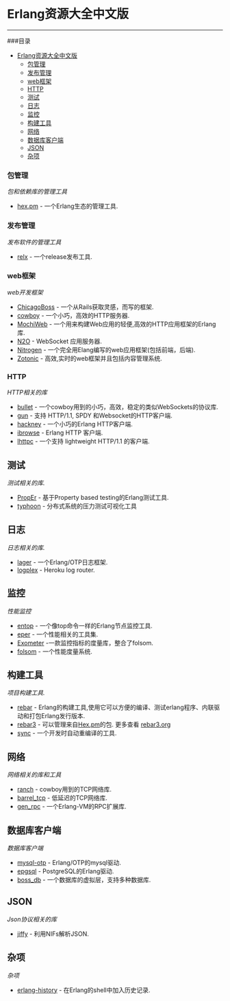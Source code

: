 # Erlang资源大全中文版
***
###目录
- [Erlang资源大全中文版](#awesome-erlang-cn)
    - [包管理](#包管理)
    - [发布管理](#发布管理)
    - [web框架](#web框架)
    - [HTTP](#http)
    - [测试](#测试)
    - [日志](#日志)
    - [监控](#监控)
    - [构建工具](#构建工具)
    - [网络](#网络)
    - [数据库客户端](#数据库客户端)
    - [JSON](#json)
    - [杂项](#杂项)
   
### 包管理
*包和依赖库的管理工具*

* [hex.pm](https://hex.pm/) - 一个Erlang生态的管理工具.

### 发布管理
*发布软件的管理工具*

* [relx](https://github.com/erlware/relx) - 一个release发布工具.

### web框架
*web开发框架*

* [ChicagoBoss](https://github.com/ChicagoBoss/ChicagoBoss) - 一个从Rails获取灵感，而写的框架.
* [cowboy](https://github.com/ninenines/cowboy) - 一个小巧，高效的HTTP服务器.
* [MochiWeb](https://github.com/mochi/mochiweb) - 一个用来构建Web应用的轻便,高效的HTTP应用框架的Erlang库.
* [N2O](https://github.com/synrc/n2o) - WebSocket 应用服务器.
* [Nitrogen](https://github.com/nitrogen/nitrogen) - 一个完全用Elang编写的web应用框架(包括前端，后端).
* [Zotonic](https://github.com/zotonic/zotonic) - 高效,实时的web框架并且包括内容管理系统.

### HTTP
*HTTP相关的库*

* [bullet](https://github.com/ninenines/bullet) - 一个cowboy用到的小巧，高效，稳定的类似WebSockets的协议库.
* [gun](https://github.com/ninenines/gun) - 支持 HTTP/1.1, SPDY 和Websocket的HTTP客户端.
* [hackney](https://github.com/benoitc/hackney) - 一个小巧的Erlang HTTP客户端.
* [ibrowse](https://github.com/cmullaparthi/ibrowse) - Erlang HTTP 客户端.
* [lhttpc](https://github.com/esl/lhttpc) - 一个支持 lightweight HTTP/1.1 的客户端.

## 测试 
*测试相关的库.*

* [PropEr](https://github.com/manopapad/proper) - 基于Property based testing的Erlang测试工具.
* [typhoon](https://github.com/zalando/typhoon) - 分布式系统的压力测试可视化工具

## 日志
*日志相关的库.*

* [lager](https://github.com/basho/lager) - 一个Erlang/OTP日志框架.
* [logplex](https://github.com/heroku/logplex) - Heroku log router.

## 监控
*性能监控*

* [entop](https://github.com/mazenharake/entop) - 一个像top命令一样的Erlang节点监控工具.
* [eper](https://github.com/massemanet/eper) - 一个性能相关的工具集.
* [Exometer](https://github.com/Feuerlabs/exometer) -一款监控指标的度量库，整合了folsom.
* [folsom](https://github.com/boundary/folsom) - 一个性能度量系统.

## 构建工具
*项目构建工具.*

* [rebar](https://github.com/rebar/rebar) - Erlang的构建工具,使用它可以方便的编译、测试erlang程序、内联驱动和打包Erlang发行版本.
* [rebar3](https://github.com/rebar/rebar3) - 可以管理来自[Hex.pm](https://hex.pm/)的包. 更多查看 [rebar3.org](https://www.rebar3.org/)
* [sync](https://github.com/rustyio/sync) - 一个开发时自动重编译的工具.

## 网络
*网络相关的库和工具*

* [ranch](https://github.com/ninenines/ranch) - cowboy用到的TCP网络库.
* [barrel_tcp](https://github.com/benoitc-attic/barrel_tcp) - 低延迟的TCP网络库.
* [gen_rpc](https://github.com/priestjim/gen_rpc) - 一个Erlang-VM的RPC扩展库.


## 数据库客户端
*数据库客户端*

* [mysql-otp](https://github.com/mysql-otp/mysql-otp) - Erlang/OTP的mysql驱动.
* [epgsql](https://github.com/epgsql/epgsql) - PostgreSQL的Erlang驱动.
* [boss_db](https://github.com/ErlyORM/boss_db) - 一个数据库的虚拟层，支持多种数据库.

## JSON
*Json协议相关的库*

* [jiffy](https://github.com/davisp/jiffy) - 利用NIFs解析JSON.


## 杂项
*杂项*

* [erlang-history](https://github.com/ferd/erlang-history) - 在Erlang的shell中加入历史记录.
